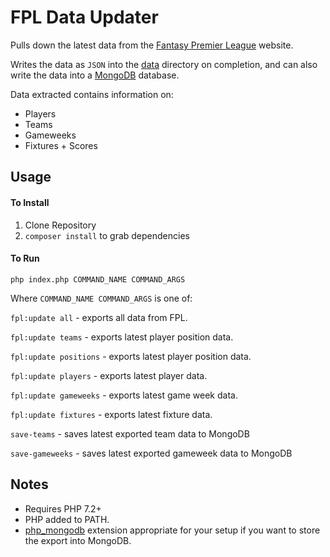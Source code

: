 
# FPL Data Updater

Pulls down the latest data from the [Fantasy Premier League](https://fantasy.premierleague.com/) website.

Writes the data as `JSON` into the [data](https://github.com/Package/FPL-Data-Update/tree/master/data) directory on completion, and can also write the data into a [MongoDB](https://www.mongodb.com/) database.

Data extracted contains information on:
* Players
* Teams
* Gameweeks
* Fixtures + Scores

## Usage

#### To Install
1. Clone Repository
2. `composer install` to grab dependencies

#### To Run 
`php index.php COMMAND_NAME COMMAND_ARGS`

Where `COMMAND_NAME COMMAND_ARGS` is one of:

`fpl:update all` - exports all data from FPL.

`fpl:update teams` - exports latest player position data.

`fpl:update positions` - exports latest player position data.

`fpl:update players` - exports latest player data.

`fpl:update gameweeks` - exports latest game week data.

`fpl:update fixtures` - exports latest fixture data.


`save-teams` - saves latest exported team data to MongoDB

`save-gameweeks` - saves latest exported gameweek data to MongoDB  

## Notes
* Requires PHP 7.2+
* PHP added to PATH.
* [php_mongodb](https://pecl.php.net/package/mongodb) extension appropriate for your setup if you want to store the export into MongoDB.

